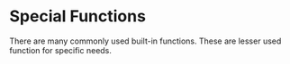 # Special Functions

There are many commonly used built-in functions. These are lesser used function for specific needs.